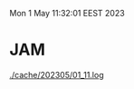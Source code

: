 Mon  1 May 11:32:01 EEST 2023
# JAM
<a href='./cache/202305/01_11.log'>./cache/202305/01_11.log</a>
